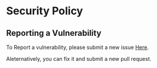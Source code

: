 # Security Policy

## Reporting a Vulnerability

To Report a vulnerability, please submit a new issue [Here](https://github.com/Gyarbij/muddle/issues).

Aleternatively, you can fix it and submit a new pull request.
